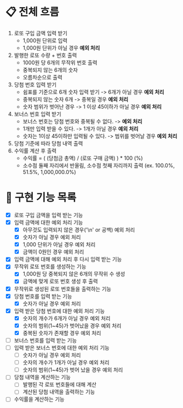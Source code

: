 # 📋 전체 흐름

1. 로또 구입 금액 입력 받기
   - 1,000원 단위로 입력
   - 1,000원 단위가 아닐 경우 **예외 처리**
2. 발행한 로또 수량 + 번호 출력
   - 1000원 당 6개의 무작위 번호 출력
   - 중복되지 않는 6개의 숫자
   - 오름차순으로 출력
3. 당첨 번호 입력 받기
   - 쉼표를 기준으로 6개 숫자 입력 받기 -> 6개가 아닐 경우 **예외 처리**
   - 중복되지 않는 숫자 6개 -> 중복일 경우 **예외 처리**
   - 숫자 범위가 벗어난 경우 -> 1 이상 45이하가 아닐 경우 **예외 처리**
4. 보너스 번호 입력 받기
   - 보너스 번호는 당첨 번호와 중복될 수 없다. -> **예외 처리**
   - 1개만 입력 받을 수 있다. -> 1개가 아닐 경우 **예외 처리**
   - 숫자는 1이상 45이하만 입력될 수 있다. -> 범위를 벗어날 경우 **예외 처리**
5. 당첨 기준에 따라 당첨 내역 출력
6. 수익률 계산 후 출력
   - 수익률 = ( (당첨금 총액) / (로또 구매 금액) ) * 100 (%)
   - 소수점 둘째 자리에서 반올림, 소수점 첫째 자리까지 출력 (ex. 100.0%, 51.5%, 1,000,000.0%)

# 🚀 구현 기능 목록

- [x] 로또 구입 금액을 입력 받는 기능
- [x] 입력 금액에 대한 예외 처리 기능
  - [x] 아무것도 입력되지 않은 경우('\n' or 공백) 예외 처리
  - [x] 숫자가 아닐 경우 예외 처리
  - [x] 1,000 단위가 아닐 경우 예외 처리
  - [x] 금액이 0원인 경우 예외 처리
- [x] 입력 금액에 대해 예외 처리 후 다시 입력 받는 기능
- [x] 무작위 로또 번호를 생성하는 기능
  - [x] 1,000원 당 중복되지 않은 6개의 무작위 수 생성
  - [x] 금액에 맞게 로또 번호 생성 후 출력
- [x] 무작위로 생성된 로또 번호들을 출력하는 기능
- [x] 당첨 번호를 입력 받는 기능
  - [x] 숫자가 아닐 경우 예외 처리
- [x] 입력 받은 당첨 번호에 대한 예외 처리 기능
  - [x] 숫자의 개수가 6개가 아닐 경우 예외 처리
  - [x] 숫자의 범위(1~45)가 벗어났을 경우 예외 처리
  - [x] 중복된 숫자가 존재할 경우 예외 처리
- [ ] 보너스 번호를 입력 받는 기능
- [ ] 입력 받은 보너스 번호에 대한 예외 처리 기능
  - [ ] 숫자가 아닐 경우 예외 처리
  - [ ] 숫자의 개수가 1개가 아닐 경우 예외 처리
  - [ ] 숫자의 범위(1~45)가 벗어 났을 경우 예외 처리
- [ ] 당첨 내역을 계산하는 기능 
  - [ ] 발행된 각 로또 번호들에 대해 계산
  - [ ] 계산된 당첨 내역을 출력하는 기능
- [ ] 수익률을 계산하는 기능
